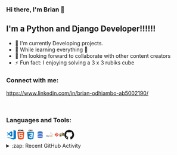 ### Hi there, I'm Brian 👋


## I'm a Python and Django Developer!!!!!!

- 🔭 I'm currently Developing projects.
- 🌱 While learning everything 🤣
- 👯 I’m looking forward to collaborate with other content creators
- ⚡ Fun fact: I enjoying solving a 3 x 3 rubiks cube


### Connect with me:

https://www.linkedin.com/in/brian-odhiambo-ab5002190/


<br />

### Languages and Tools:

<img align="left" alt="Visual Studio Code" width="26px" src="https://raw.githubusercontent.com/github/explore/80688e429a7d4ef2fca1e82350fe8e3517d3494d/topics/visual-studio-code/visual-studio-code.png" />
<img align="left" alt="HTML5" width="26px" src="https://raw.githubusercontent.com/github/explore/80688e429a7d4ef2fca1e82350fe8e3517d3494d/topics/html/html.png" />
<img align="left" alt="CSS3" width="26px" src="https://raw.githubusercontent.com/github/explore/80688e429a7d4ef2fca1e82350fe8e3517d3494d/topics/css/css.png" />
<img align="left" alt="SQL" width="26px" src="https://raw.githubusercontent.com/github/explore/80688e429a7d4ef2fca1e82350fe8e3517d3494d/topics/sql/sql.png" />
<img align="left" alt="MySQL" width="26px" src="https://raw.githubusercontent.com/github/explore/80688e429a7d4ef2fca1e82350fe8e3517d3494d/topics/mysql/mysql.png" />
<img align="left" alt="Git" width="26px" src="https://raw.githubusercontent.com/github/explore/80688e429a7d4ef2fca1e82350fe8e3517d3494d/topics/git/git.png" />
<img align="left" alt="GitHub" width="26px" src="https://raw.githubusercontent.com/github/explore/78df643247d429f6cc873026c0622819ad797942/topics/github/github.png" />


<br />
<br />


<details>
  <summary>:zap: Recent GitHub Activity</summary>
  
<!--START_SECTION:activity-->
1. ❗️  Working on a Car Dealership Site [#1](https://github.com/yobra254/CarDelearshipSite)
2.## 🎉 To be featured - 
(a).📫 Shopping Cart : https://github.com/yobra254/Shopping-Cart-Website 
(b).⚡Covid Site: https://github.com/yobra254/covidWebsite

<!--END_SECTION:activity-->

</details>

